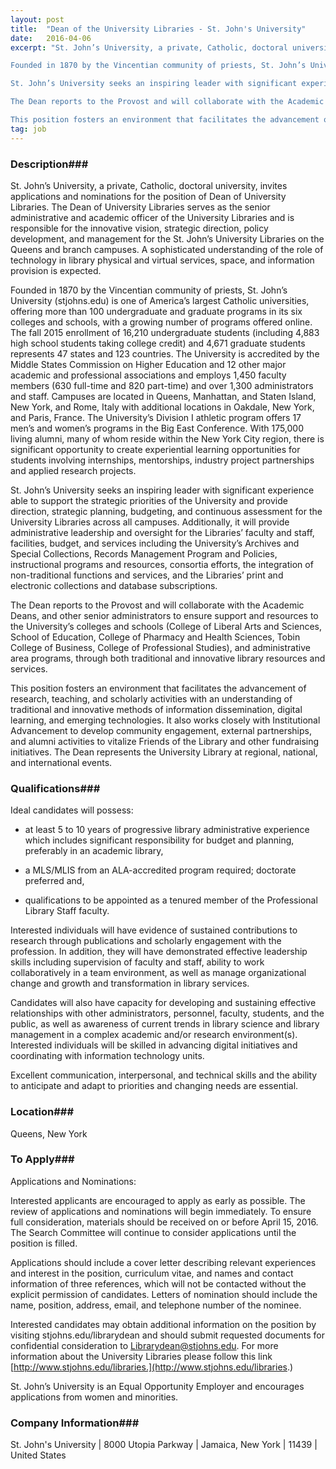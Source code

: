 ```yaml
---
layout: post
title:  "Dean of the University Libraries - St. John's University"
date:   2016-04-06
excerpt: "St. John’s University, a private, Catholic, doctoral university, invites applications and nominations for the position of Dean of University Libraries. The Dean of University Libraries serves as the senior administrative and academic officer of the University Libraries and is responsible for the innovative vision, strategic direction, policy development, and management for the St. John’s University Libraries on the Queens and branch campuses.  A sophisticated understanding of the role of technology in library physical and virtual services, space, and information provision is expected.  

Founded in 1870 by the Vincentian community of priests, St. John’s University (stjohns.edu) is one of America’s largest Catholic universities, offering more than 100 undergraduate and graduate programs in its six colleges and schools, with a growing number of programs offered online. The fall 2015 enrollment of 16,210 undergraduate students (including 4,883 high school students taking college credit) and 4,671 graduate students represents 47 states and 123 countries. The University is accredited by the Middle States Commission on Higher Education and 12 other major academic and professional associations and employs 1,450 faculty members (630 full-time and 820 part-time) and over 1,300 administrators and staff. Campuses are located in Queens, Manhattan, and Staten Island, New York, and Rome, Italy with additional locations in Oakdale, New York, and Paris, France. The University’s Division I athletic program offers 17 men’s and women’s programs in the Big East Conference. With 175,000 living alumni, many of whom reside within the New York City region, there is significant opportunity to create experiential learning opportunities for students involving internships, mentorships, industry project partnerships and applied research projects.

St. John’s University seeks an inspiring leader with significant experience able to support the strategic priorities of the University and provide direction, strategic planning, budgeting, and continuous assessment for the University Libraries across all campuses. Additionally, it will provide administrative leadership and oversight for the Libraries’ faculty and staff, facilities, budget, and services including the University’s Archives and Special Collections, Records Management Program and Policies, instructional programs and resources, consortia efforts, the integration of non-traditional functions and services, and the Libraries’ print and electronic collections and database subscriptions.

The Dean reports to the Provost and will collaborate with the Academic Deans, and other senior administrators to ensure support and resources to the University’s colleges and schools (College of Liberal Arts and Sciences, School of Education, College of Pharmacy and Health Sciences, Tobin College of Business, College of Professional Studies), and administrative area programs, through both traditional and innovative library resources and services.

This position fosters an environment that facilitates the advancement of research, teaching, and scholarly activities with an understanding of traditional and innovative methods of information dissemination, digital learning, and emerging technologies.  It also works closely with Institutional Advancement to develop community engagement, external partnerships, and alumni activities to vitalize Friends of the Library and other fundraising initiatives. The Dean represents the University Library at regional, national, and international events."
tag: job
---
```


### Description###

St. John’s University, a private, Catholic, doctoral university, invites applications and nominations for the position of Dean of University Libraries. The Dean of University Libraries serves as the senior administrative and academic officer of the University Libraries and is responsible for the innovative vision, strategic direction, policy development, and management for the St. John’s University Libraries on the Queens and branch campuses.  A sophisticated understanding of the role of technology in library physical and virtual services, space, and information provision is expected.  

Founded in 1870 by the Vincentian community of priests, St. John’s University (stjohns.edu) is one of America’s largest Catholic universities, offering more than 100 undergraduate and graduate programs in its six colleges and schools, with a growing number of programs offered online. The fall 2015 enrollment of 16,210 undergraduate students (including 4,883 high school students taking college credit) and 4,671 graduate students represents 47 states and 123 countries. The University is accredited by the Middle States Commission on Higher Education and 12 other major academic and professional associations and employs 1,450 faculty members (630 full-time and 820 part-time) and over 1,300 administrators and staff. Campuses are located in Queens, Manhattan, and Staten Island, New York, and Rome, Italy with additional locations in Oakdale, New York, and Paris, France. The University’s Division I athletic program offers 17 men’s and women’s programs in the Big East Conference. With 175,000 living alumni, many of whom reside within the New York City region, there is significant opportunity to create experiential learning opportunities for students involving internships, mentorships, industry project partnerships and applied research projects.

St. John’s University seeks an inspiring leader with significant experience able to support the strategic priorities of the University and provide direction, strategic planning, budgeting, and continuous assessment for the University Libraries across all campuses. Additionally, it will provide administrative leadership and oversight for the Libraries’ faculty and staff, facilities, budget, and services including the University’s Archives and Special Collections, Records Management Program and Policies, instructional programs and resources, consortia efforts, the integration of non-traditional functions and services, and the Libraries’ print and electronic collections and database subscriptions.

The Dean reports to the Provost and will collaborate with the Academic Deans, and other senior administrators to ensure support and resources to the University’s colleges and schools (College of Liberal Arts and Sciences, School of Education, College of Pharmacy and Health Sciences, Tobin College of Business, College of Professional Studies), and administrative area programs, through both traditional and innovative library resources and services.

This position fosters an environment that facilitates the advancement of research, teaching, and scholarly activities with an understanding of traditional and innovative methods of information dissemination, digital learning, and emerging technologies.  It also works closely with Institutional Advancement to develop community engagement, external partnerships, and alumni activities to vitalize Friends of the Library and other fundraising initiatives. The Dean represents the University Library at regional, national, and international events.




### Qualifications###

Ideal candidates will possess:

* at least 5 to 10 years of progressive library administrative experience which includes significant responsibility for budget and planning, preferably in an academic library,

* a MLS/MLIS from an ALA-accredited program required; doctorate preferred and,

* qualifications to be appointed as a tenured member of the Professional Library Staff faculty.

Interested individuals will have evidence of sustained contributions to research through publications and scholarly engagement with the profession.  In addition, they will have demonstrated effective leadership skills including supervision of faculty and staff, ability to work collaboratively in a team environment, as well as manage organizational change and growth and transformation in library services.

Candidates will also have capacity for developing and sustaining effective relationships with other administrators, personnel, faculty, students, and the public, as well as awareness of current trends in library science and library management in a complex academic and/or research environment(s). Interested individuals will be skilled in advancing digital initiatives and coordinating with information technology units.

Excellent communication, interpersonal, and technical skills and the ability to anticipate and adapt to priorities and changing needs are essential. 




### Location###

Queens, New York




### To Apply###

Applications and Nominations:

Interested applicants are encouraged to apply as early as possible. The review of applications and nominations will begin immediately. To ensure full consideration, materials should be received on or before April 15, 2016. The Search Committee will continue to consider applications until the position is filled.

Applications should include a cover letter describing relevant experiences and interest in the position, curriculum vitae, and names and contact information of three references, which will not be contacted without the explicit permission of candidates. Letters of nomination should include the name, position, address, email, and telephone number of the nominee.

Interested candidates may obtain additional information on the position by visiting stjohns.edu/librarydean and should submit requested documents for confidential consideration to Librarydean@stjohns.edu.  For more information about the University Libraries please follow this link [http://www.stjohns.edu/libraries.](http://www.stjohns.edu/libraries.)  

St. John’s University is an Equal Opportunity Employer and encourages applications from women and minorities.


### Company Information###

St. John's University | 8000 Utopia Parkway | Jamaica, New York | 11439 | United States



